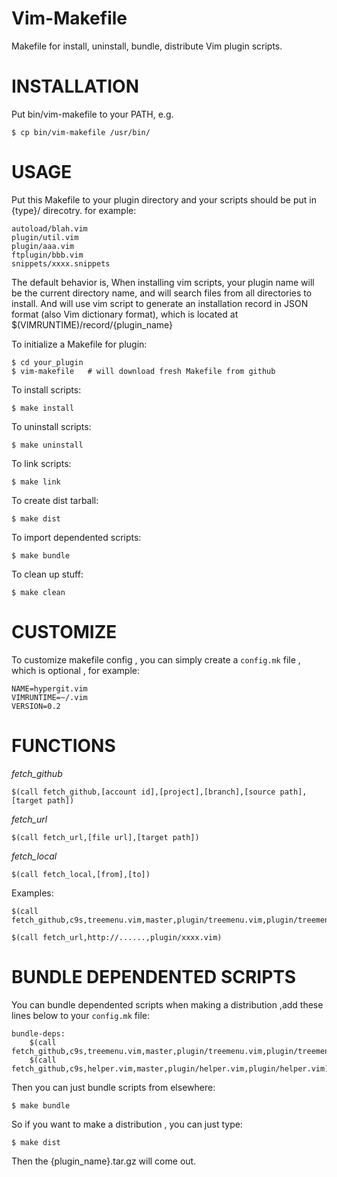 Vim-Makefile
============

Makefile for install, uninstall, bundle, distribute Vim plugin scripts.

INSTALLATION
============

Put bin/vim-makefile to your PATH, e.g.

	$ cp bin/vim-makefile /usr/bin/

USAGE
=====

Put this Makefile to your plugin directory and your scripts should be put in
{type}/ direcotry. for example:
    
	autoload/blah.vim
    plugin/util.vim
    plugin/aaa.vim
	ftplugin/bbb.vim
	snippets/xxxx.snippets


The default behavior is, When installing vim scripts, your plugin name will be
the current directory name, and will search files from all directories to
install. And will use vim script to generate an installation record in JSON
format (also Vim dictionary format), which is located at
$(VIMRUNTIME)/record/{plugin_name}


To initialize a Makefile for plugin:

	$ cd your_plugin
	$ vim-makefile   # will download fresh Makefile from github

To install scripts:

    $ make install

To uninstall scripts:

    $ make uninstall

To link scripts:

    $ make link

To create dist tarball:

	$ make dist

To import dependented scripts:

	$ make bundle

To clean up stuff:

	$ make clean


CUSTOMIZE
=========

To customize makefile config , you can simply create a `config.mk` file , which
is optional , for example:

	NAME=hypergit.vim
	VIMRUNTIME=~/.vim
    VERSION=0.2


FUNCTIONS
=========

*fetch_github*

	$(call fetch_github,[account id],[project],[branch],[source path],[target path])

*fetch_url*

	$(call fetch_url,[file url],[target path])

*fetch_local*

	$(call fetch_local,[from],[to])

Examples:

	$(call fetch_github,c9s,treemenu.vim,master,plugin/treemenu.vim,plugin/treemenu.vim)

	$(call fetch_url,http://......,plugin/xxxx.vim)


BUNDLE DEPENDENTED SCRIPTS
==========================

You can bundle dependented scripts when making a distribution ,add these
lines below to your `config.mk` file:

	bundle-deps:
		$(call fetch_github,c9s,treemenu.vim,master,plugin/treemenu.vim,plugin/treemenu.vim)
		$(call fetch_github,c9s,helper.vim,master,plugin/helper.vim,plugin/helper.vim)

Then you can just bundle scripts from elsewhere:

	$ make bundle

So if you want to make a distribution , you can just type:

	$ make dist

Then the {plugin_name}.tar.gz will come out.

